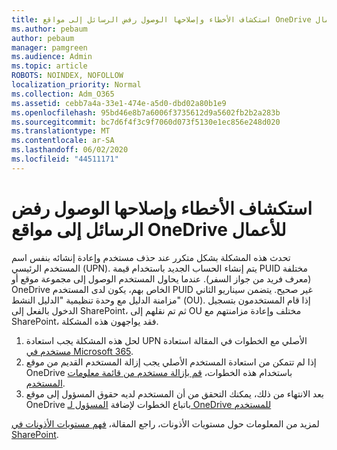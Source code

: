 ```yaml
---
title: استكشاف الأخطاء وإصلاحها الوصول رفض الرسائل إلى مواقع OneDrive للأعمال
ms.author: pebaum
author: pebaum
manager: pamgreen
ms.audience: Admin
ms.topic: article
ROBOTS: NOINDEX, NOFOLLOW
localization_priority: Normal
ms.collection: Adm_O365
ms.assetid: cebb7a4a-33e1-474e-a5d0-dbd02a80b1e9
ms.openlocfilehash: 95bd46e8b7a6006f3735612d9a5602fb2b2a283b
ms.sourcegitcommit: bc7d6f4f3c9f7060d073f5130e1ec856e248d020
ms.translationtype: MT
ms.contentlocale: ar-SA
ms.lasthandoff: 06/02/2020
ms.locfileid: "44511171"
---
```

# <a name="troubleshooting-access-denied-messages-to-onedrive-for-business-sites"></a>استكشاف الأخطاء وإصلاحها الوصول رفض الرسائل إلى مواقع OneDrive للأعمال

تحدث هذه المشكلة بشكل متكرر عند حذف مستخدم وإعادة إنشائه بنفس اسم المستخدم الرئيسي (UPN). يتم إنشاء الحساب الجديد باستخدام قيمة PUID مختلفة (معرف فريد من جواز السفر). عندما يحاول المستخدم الوصول إلى مجموعة موقع أو OneDrive الخاص بهم، يكون لدى المستخدم PUID غير صحيح. يتضمن سيناريو الثاني مزامنة الدليل مع وحدة تنظيمية "الدليل النشط" (OU). إذا قام المستخدمون بتسجيل الدخول بالفعل إلى SharePoint، ثم تم نقلهم إلى OU مختلف وإعادة مزامنتهم مع SharePoint، فقد يواجهون هذه المشكلة.

1. لحل هذه المشكلة يجب استعادة UPN الأصلي مع الخطوات في المقالة استعادة [مستخدم في Microsoft 365](https://docs.microsoft.com/microsoft-365/admin/add-users/restore-user).
2. إذا لم تتمكن من استعادة المستخدم الأصلي يجب إزالة المستخدم القديم من موقع OneDrive باستخدام هذه الخطوات، [قم بإزالة مستخدم من قائمة معلومات المستخدم](). 
3. بعد الانتهاء من ذلك، يمكنك التحقق من أن المستخدم لديه حقوق المسؤول إلى موقع OneDrive باتباع الخطوات لإضافة [المسؤول لـ OneDrive للمستخدم](https://docs.microsoft.com/sharepoint/manage-user-profiles)

لمزيد من المعلومات حول مستويات الأذونات، راجع المقالة، [فهم مستويات الأذونات في SharePoint](https://docs.microsoft.com/sharepoint/understanding-permission-levels).
